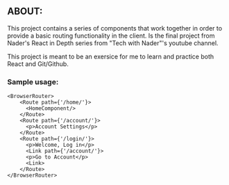 ## ABOUT:
This project contains a series of components that work together in order to provide a basic routing functionality in the client. Is the final project from Nader's React in Depth series from "Tech with Nader"'s youtube channel.

This project is meant to be an exersice for me to learn and practice both React and Git/Github.

### Sample usage:
```
<BrowserRouter>
    <Route path={'/home/'}>
      <HomeComponent/>
    </Route>
    <Route path={'/account/'}>
      <p>Account Settings</p>
    </Route>
    <Route path={'/login/'}>
      <p>Welcome, Log in</p>
      <Link path={'/account/'}>
      <p>Go to Account</p>
      <Link>
    </Route>
</BrowserRouter>
```